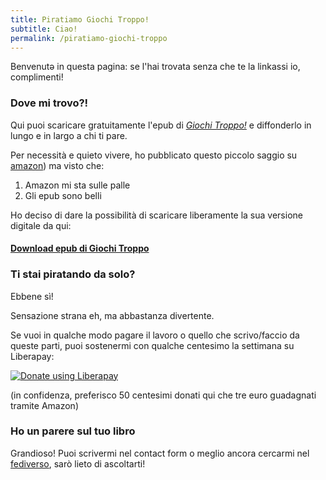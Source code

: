 ```yaml
---
title: Piratiamo Giochi Troppo!
subtitle: Ciao!
permalink: /piratiamo-giochi-troppo
---
```


Benvenutə in questa pagina: se l'hai trovata senza che te la linkassi io, complimenti!

### Dove mi trovo?!

Qui puoi scaricare gratuitamente l'epub di [_Giochi Troppo!_](/projects/giochi-troppo) e diffonderlo in lungo e in largo a chi ti pare.

Per necessità e quieto vivere, ho pubblicato questo piccolo saggio su [amazon](https://www.amazon.it/dp/B0B9LNVLCH)) ma visto che: 

1. Amazon mi sta sulle palle
2. Gli epub sono belli

Ho deciso di dare la possibilità di scaricare liberamente la sua versione digitale da qui:

#### [Download epub di Giochi Troppo](https://gitlab.com/xabaras/epub/-/raw/main/giochi-troppo.epub?ref_type=heads)

### Ti stai piratando da solo?

Ebbene sì! 

Sensazione strana eh, ma abbastanza divertente.

Se vuoi in qualche modo pagare il lavoro o quello che scrivo/faccio da queste parti, puoi sostenermi con qualche centesimo la settimana su Liberapay: 

<script src="https://liberapay.com/Xabacadabra/widgets/button.js"></script>
<noscript><a href="https://liberapay.com/Xabacadabra/donate"><img alt="Donate using Liberapay" src="https://liberapay.com/assets/widgets/donate.svg"></a></noscript>

(in confidenza, preferisco 50 centesimi donati qui che tre euro guadagnati tramite Amazon)

### Ho un parere sul tuo libro

Grandioso! Puoi scrivermi nel contact form o meglio ancora cercarmi nel [fediverso](https://livellosegreto.it/@xabacadabra), sarò lieto di ascoltarti!